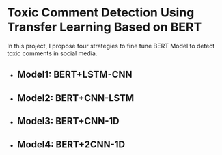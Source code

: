 # Toxic Comment Detection Using Transfer Learning Based on BERT
In this project, I propose four strategies to fine tune BERT Model to detect toxic comments in social media. 
* ## Model1: BERT+LSTM-CNN

* ## Model2: BERT+CNN-LSTM

* ## Model3: BERT+CNN-1D

* ## Model4: BERT+2CNN-1D

